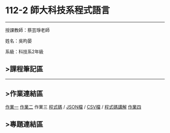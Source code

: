 # 112-2 師大科技系程式語言
---
授課教師：蔡芸琤老師

姓名：吳昀晏

系級：科技系2年級

## >課程筆記區
***
## >作業連結區
[作業一](https://github.com/41171201H/Pl/blob/a0d9141d68062e2935ba6f446e64732d5a989f84/hw1.ipynb)
[作業二](https://github.com/41171201H/Pl/blob/main/HW2.ipynb)
作業三
[程式碼](https://github.com/41171201H/Pl/blob/main/hw3.ipynb)
/
[JSON檔](https://github.com/41171201H/Pl/blob/main/hw3.json)
/
[CSV檔](https://github.com/41171201H/Pl/blob/main/hw3.csv)
/
[程式碼講解]([123456](https://youtu.be/gbgY-xXXNkQ))
[作業四](https://github.com/41171201H/Pl/blob/main/hw4.ipynb)

## >專題連結區

